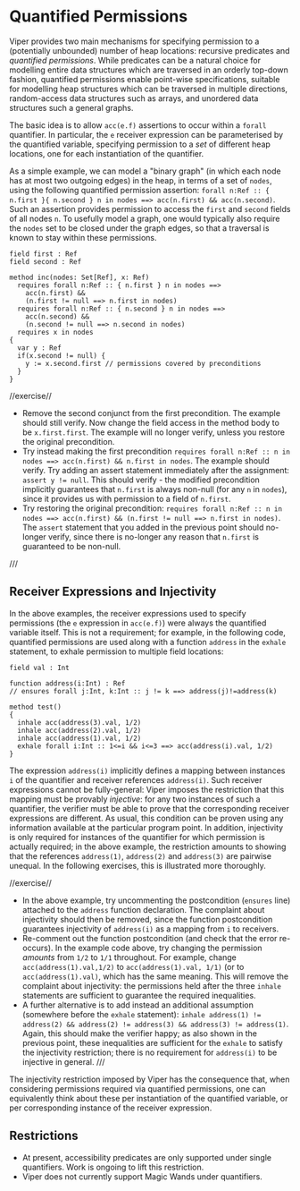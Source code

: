 # Quantified Permissions #

Viper provides two main mechanisms for specifying permission to a (potentially unbounded) number of heap locations: recursive predicates and *quantified permissions*. While predicates can be a natural choice for modelling entire data structures which are traversed in an orderly top-down fashion, quantified permissions enable point-wise specifications, suitable for modelling heap structures which can be traversed in multiple directions, random-access data structures such as arrays, and unordered data structures such a general graphs.

The basic idea is to allow `acc(e.f)` assertions to occur within a `forall` quantifier. In particular, the `e` receiver expression can be parameterised by the quantified variable, specifying permission to a *set* of different heap locations, one for each instantiation of the quantifier.

As a simple example, we can model a "binary graph" (in which each node has at most two outgoing edges) in the heap, in terms of a set of `nodes`, using the following quantified permission assertion: `forall n:Ref :: { n.first }{ n.second } n in nodes ==> acc(n.first) && acc(n.second)`. Such an assertion provides permission to access the `first` and `second` fields of all nodes `n`. To usefully model a graph, one would typically also require the `nodes` set to be closed under the graph edges, so that a traversal is known to stay within these permissions.

```silver {.runnable }
field first : Ref
field second : Ref

method inc(nodes: Set[Ref], x: Ref)
  requires forall n:Ref :: { n.first } n in nodes ==> 
    acc(n.first) && 
    (n.first != null ==> n.first in nodes)
  requires forall n:Ref :: { n.second } n in nodes ==> 
    acc(n.second) && 
    (n.second != null ==> n.second in nodes)
  requires x in nodes
{
  var y : Ref
  if(x.second != null) {
    y := x.second.first // permissions covered by preconditions
  }
}
```
//exercise//

* Remove the second conjunct from the first precondition. The example should still verify. Now change the field access in the method body to be `x.first.first`. The example will no longer verify, unless you restore the original precondition.
* Try instead making the first precondition `requires forall n:Ref :: n in nodes ==> acc(n.first) && n.first in nodes`. The example should verify. Try adding an assert statement immediately after the assignment: `assert y != null`. This should verify - the modified precondition implicitly guarantees that `n.first` is always non-null (for any `n` in `nodes`), since it provides us with permission to a field of `n.first`. 
* Try restoring the original precondition: `requires forall n:Ref :: n in nodes ==> acc(n.first) && (n.first != null ==> n.first in nodes)`. The `assert` statement that you added in the previous point should no-longer verify, since there is no-longer any reason that `n.first` is guaranteed to be non-null.

///

## Receiver Expressions and Injectivity ##

In the above examples, the receiver expressions used to specify permissions (the `e` expression in `acc(e.f)`) were always the quantified variable itself. This is not a requirement; for example, in the following code, quantified permissions are used along with a function `address` in the `exhale` statement, to exhale permission to multiple field locations:

```silver {.runnable }
field val : Int

function address(i:Int) : Ref
// ensures forall j:Int, k:Int :: j != k ==> address(j)!=address(k)

method test()
{
  inhale acc(address(3).val, 1/2)
  inhale acc(address(2).val, 1/2)
  inhale acc(address(1).val, 1/2)
  exhale forall i:Int :: 1<=i && i<=3 ==> acc(address(i).val, 1/2)
}
```

The expression `address(i)` implicitly defines a mapping between instances `i` of the quantifier and receiver references `address(i)`. Such receiver expressions cannot be fully-general: Viper imposes the restriction that this mapping must be provably <i>injective</i>: for any two instances of such a quantifier, the verifier must be able to prove that the corresponding receiver expressions are different. As usual, this condition can be proven using any information available at the particular program point. In addition, injectivity is only required for instances of the quantifier for which permission is actually required; in the above example, the restriction amounts to showing that the references `address(1)`, `address(2)` and `address(3)` are pairwise unequal. In the following exercises, this is illustrated more thoroughly.

//exercise//

* In the above example, try uncommenting the postcondition (`ensures` line) attached to the `address` function declaration. The complaint about injectivity should then be removed, since the function postcondition guarantees injectivity of `address(i)` as a mapping from `i` to receivers.
* Re-comment out the function postcondition (and check that the error re-occurs). In the example code above, try changing the permission <i>amounts</i> from `1/2` to `1/1` throughout. For example, change `acc(address(1).val,1/2)` to `acc(address(1).val, 1/1)` (or to `acc(address(1).val)`, which has the same meaning. This will remove the complaint about injectivity: the permissions held after the three `inhale` statements are sufficient to guarantee the required inequalities.
* A further alternative is to add instead an additional assumption (somewhere before the `exhale` statement):
 `inhale address(1) != address(2) && address(2) != address(3) && address(3) != address(1)`. Again, this should make the verifier happy; as also shown in the previous point, these inequalities are sufficient for the `exhale` to satisfy the injectivity restriction; there is no requirement for `address(i)` to be injective in general.
///

The injectivity restriction imposed by Viper has the consequence that, when considering permissions required via quantified permissions, one can equivalently think about these per instantiation of the quantified variable, or per corresponding instance of the receiver expression.

## Restrictions ##
<ul>
<li>At present, accessibility predicates are only supported under single quantifiers. Work is ongoing to lift this restriction.</li>
<li>Viper does not currently support Magic Wands under quantifiers.</li>
</ul>




<!--
The precondition of `copyAndInc` requires read permission (`1/2`) to `x1.f` and
*additionally* `write` permission to `x2.f`: the two corresponding
accessibility predicates are combined with the *separating conjunction* `&&`
(denoted by &lowast; in separation logic).
The symbol `&&` is overloaded in Viper: when conjoining accessibility
predicates, it denotes the separating conjunction, otherwise it denotes regular
boolean conjunction.
Multiple pre-/postcondition clauses are implicitly combined with conjunctions:
the first postcondition returns all permissions, the second one states that the
value of `x2.f` after the call will be the old (pre-call) value of `x1.f` plus
one.
In general, nesting an expression `e` in an `old`-expression means that all
heap-dependent subexpressions of `e` are evaluated in the state in which a
method was called.
Note that local variables are not heap-dependent and thus not affected by
`old`.

//exercise//

* Try assigning `x2.f + 1` to `x1.f`. This should fail because the precondition
  only allows reading `x1.f`, not writing to it.
* Change the precondition such that no permissions (`none`) to `x1.f` are
  inhaled. The verification should fail because reading from `x1.f` is only
  permitted if at least some permissions are being held.
* Add an `exhale` statement, as the last line of the body, that exhales half of
  the permissions to `x2.f`. This should cause a verification failure since the
  `write` permission required by the postcondition is no longer available.
* Change the previously added `exhale` statement such that it exhales no
  permissions (`none)`. Afterwards, the verification should succeed again.
* Try implementing a client of `copyAndInc` that inhales `write` permission to
  `x.f` and attempts to call `copyAndInc(x, x)` --- it should fail.
  Why is this not possible with the current specification of `copyAndInc`?
  Can you use an if-then-else assertion of the shape `b ? a1 : a2` (where `b`
  is a `Bool`-typed expression, and `a1` and `a2` are assertions) to change the
  specification of `copyAndInc` such that the client verifies?

///

## Framing ##

Permissions enable the framing of values of heap-dependent expressions across
orthogonal heap changes: since write permission to a heap location `x.f` is
exclusive, a method that holds a non-zero permission fraction to `x.f` can
safely (and modularly) deduce that the value of `x.f` is guaranteed not to
change.

Consider, for example, the previously shown `copyAndInc` method and a client
that invokes it:

```silver {.runnable }
field f: Int

method copyAndInc(x1: Ref, x2:Ref)
  requires acc(x1.f, 1/2) && acc(x2.f)
  ensures  acc(x1.f, 1/2) && acc(x2.f)
  ensures  x2.f == old(x1.f) + 1
{ x2.f := x1.f + 1 }

method client(x1: Ref, x2: Ref)
  requires acc(x1.f) && acc(x2.f)
{
  copyAndInc(x1, x2)
  assert x1.f == old(x1.f) // Succeeds because of framing
}
```

The client's assertion verifies because it holds on to half of the permissions
to `x1.f`; hence, it can modularly conclude that `copyAndInc` does not modify
`x1.f`.

//exercise//

* Change the precondition of the client such that the client inhales only `1/2`
  permission to `x1.f`. The assertion should fail now: since the client
  temporarily lost *all* permission to `x1.f`, it would in general not be sound
  to (modularly) conclude that `copyAndInc` does not modify `x1.f`.
* Try strengthening the postcondition of `copyAndInc` to remidy the situation
  such that the assertion verifies again.

///
-->